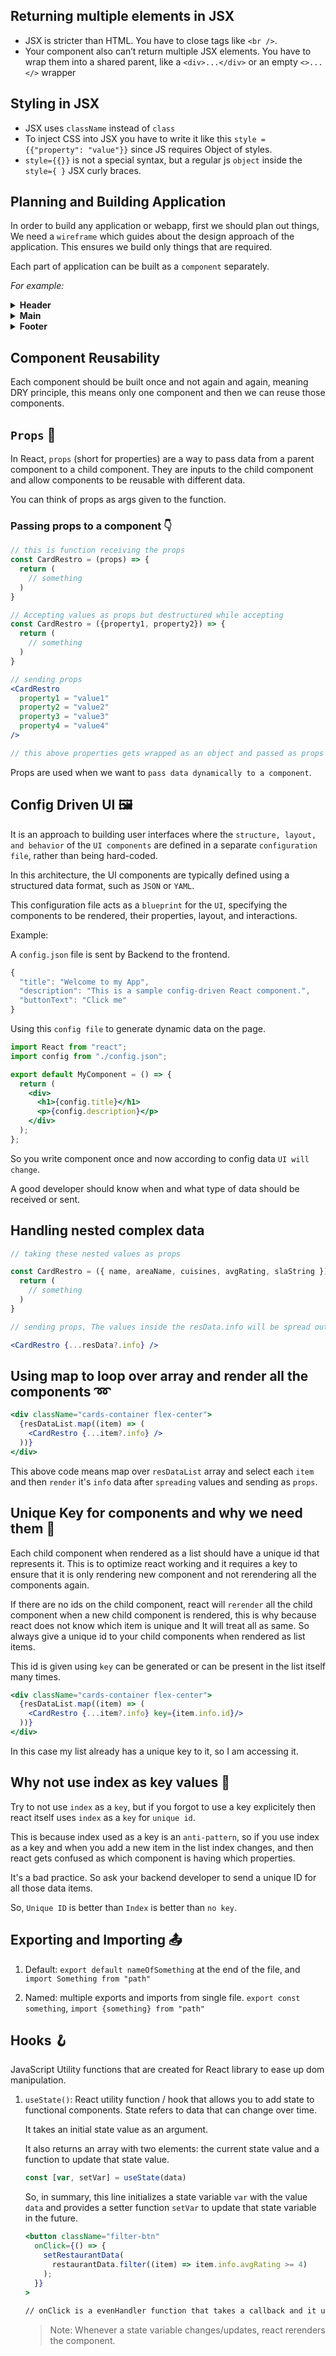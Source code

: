 ## Returning multiple elements in JSX

- JSX is stricter than HTML. You have to close tags like `<br />`.
- Your component also can’t return multiple JSX elements. You have to wrap them into a shared parent, like a `<div>...</div>` or an empty `<>...</>` wrapper

## Styling in JSX

- JSX uses `className` instead of `class`
- To inject CSS into JSX you have to write it like this `style = {{"property": "value"}}` since JS requires Object of styles.
- `style={{}}` is not a special syntax, but a regular js `object` inside the `style={ }` JSX curly braces.

## Planning and Building Application

In order to build any application or webapp, first we should plan out things, We need a `wireframe` which guides about the design approach of the application. This ensures we build only things that are required.

Each part of application can be built as a `component` separately.

_For example:_

<details>
<summary><strong>Header</strong></summary>

- Logo
- Nav items
</details>

<details>
<summary><strong>Main</strong></summary>

- Search
- Cards Container
  - Cards
  </details>

<details>
<summary><strong>Footer</strong></summary>

- Copyright section
- Links
- Address Info
- Contact Info
</details>

## Component Reusability

Each component should be built once and not again and again, meaning DRY principle, this means only one component and then we can reuse those components.

## `Props` 🥠

In React, `props` (short for properties) are a way to pass data from a parent component to a child component. They are inputs to the child component and allow components to be reusable with different data.

You can think of props as args given to the function.

### Passing props to a component 👇

```jsx
// this is function receiving the props
const CardRestro = (props) => {
  return (
    // something
  )
}

// Accepting values as props but destructured while accepting
const CardRestro = ({property1, property2}) => {
  return (
    // something
  )
}

// sending props
<CardRestro
  property1 = "value1"
  property2 = "value2"
  property3 = "value3"
  property4 = "value4"
/>

// this above properties gets wrapped as an object and passed as props

```

Props are used when we want to `pass data dynamically to a component`.

## Config Driven UI 🖼️

It is an approach to building user interfaces where the `structure, layout, and behavior` of the `UI components` are defined in a separate `configuration file`, rather than being hard-coded.

In this architecture, the UI components are typically defined using a structured data format, such as `JSON` or `YAML`.

This configuration file acts as a `blueprint` for the `UI`, specifying the components to be rendered, their properties, layout, and interactions.

Example:

A `config.json` file is sent by Backend to the frontend.

```jsx
{
  "title": "Welcome to my App",
  "description": "This is a sample config-driven React component.",
  "buttonText": "Click me"
}
```

Using this `config file` to generate dynamic data on the page.

```jsx
import React from "react";
import config from "./config.json";

export default MyComponent = () => {
  return (
    <div>
      <h1>{config.title}</h1>
      <p>{config.description}</p>
    </div>
  );
};
```

So you write component once and now according to config data `UI will change`.

A good developer should know when and what type of data should be received or sent.

## Handling nested complex data

```jsx
// taking these nested values as props

const CardRestro = ({ name, areaName, cuisines, avgRating, slaString }) => {
  return (
    // something
  )
}

// sending props, The values inside the resData.info will be spread out 

<CardRestro {...resData?.info} />
```

## Using map to loop over array and render all the components ➿

```jsx
<div className="cards-container flex-center">
  {resDataList.map((item) => (
    <CardRestro {...item?.info} />
  ))}
</div>
```

This above code means map over `resDataList` array and select each `item` and then `render` it's `info` data after `spreading` values and sending as `props`.

## Unique Key for components and why we need them 🔑

Each child component when rendered as a list should have a unique id that represents it. This is to optimize react working and it requires a key to ensure that it is only rendering new component and not rerendering all the components again. 

If there are no ids on the child component, react will `rerender` all the child component when a new child component is rendered, this is why because react does not know which item is unique and It will treat all as same. So always give a unique id to your child components when rendered as list items.

This id is given using `key` can be generated or can be present in the list itself many times.

```jsx
<div className="cards-container flex-center">
  {resDataList.map((item) => (
    <CardRestro {...item?.info} key={item.info.id}/>
  ))}
</div>
```

In this case my list already has a unique key to it, so I am accessing it.

## Why not use index as key values 🔑

Try to not use `index` as a `key`, but if you forgot to use a key explicitely then react itself uses `index` as a `key` for `unique id`.

This is because index used as a key is an `anti-pattern`, so if you use index as a key and when you add a new item in the list index changes, and then react gets confused as which component is having which properties.

It's a bad practice. So ask your backend developer to send a unique ID for all those data items.

So, `Unique ID` is better than `Index` is better than `no key`.

## Exporting and Importing 📤

1. Default: `export default nameOfSomething` at the end of the file, and `import Something from "path"`

2. Named: multiple exports and imports from single file.
`export const something`, `import {something} from "path"`

## Hooks 🪝

JavaScript Utility functions that are created for React library to ease up dom manipulation.

1. `useState()`: React utility function / hook that allows you to add state to functional components. State refers to data that can change over time. 

    It takes an initial state value as an argument.

    It also returns an array with two elements: the current state value and a function to update that state value.

    ```jsx
    const [var, setVar] = useState(data)
    ```
    So, in summary, this line initializes a state variable `var` with the value `data` and provides a setter function `setVar` to update that state variable in the future.

    ```jsx
    <button className="filter-btn"
      onClick={() => {
        setRestaurantData(
          restaurantData.filter((item) => item.info.avgRating >= 4)
        );
      }}
    >
  
    // onClick is a evenHandler function that takes a callback and it updates the function with a filtered array.
    ```
    
    > Note: Whenever a state variable changes/updates, react rerenders the component.